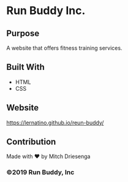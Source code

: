 # Run Buddy Inc.

## Purpose
A website that offers fitness training services.

## Built With 
* HTML
* CSS

## Website
https://lernatino.github.io/reun-buddy/

## Contribution
Made with ❤️ by Mitch Driesenga

### ©️2019 Run Buddy, Inc
